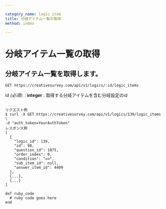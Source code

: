 ```yaml
---

category_name: logic_item
title: 分岐アイテム一覧の取得
method: index

---
```


# 分岐アイテム一覧の取得

## 分岐アイテム一覧を取得します。

`GET https://creativesurvey.com/api/v1/logics/:id/logic_items`

id _(必須)_:
: __integer__
: 取得する分岐アイテムを含む分岐設定のid

~~~

リクエスト例
$ curl -X GET https://creativesurvey.com/api/v1/logics/139/logic_items \
-d "auth_token=YourAuthToken"
レスポンス例
[
  {
    "logic_id": 139,
    "id": 98,
    "question_id": 1875,
    "order_index": 0,
    "condition": "==",
    "sub_item_id": null,
    "answer_item_id": 4409
  },
  {...},
  {...}
]

~~~

~~~
def ruby_code
  # ruby code goes here
end
~~~

